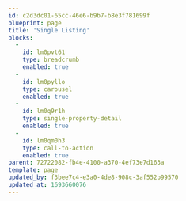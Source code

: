 ```yaml
---
id: c2d3dc01-65cc-46e6-b9b7-b8e3f781699f
blueprint: page
title: 'Single Listing'
blocks:
  -
    id: lm0pvt61
    type: breadcrumb
    enabled: true
  -
    id: lm0pyllo
    type: carousel
    enabled: true
  -
    id: lm0q9r1h
    type: single-property-detail
    enabled: true
  -
    id: lm0qm0h3
    type: call-to-action
    enabled: true
parent: 72722082-fb4e-4100-a370-4ef73e7d163a
template: page
updated_by: f3bee7c4-e3a0-4de8-908c-3af552b99570
updated_at: 1693660076
---
```

